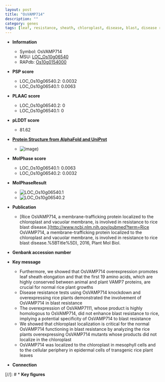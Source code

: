 ```yaml
---
layout: post
title: "OsVAMP714"
description: ""
category: genes
tags: [leaf, resistance, sheath, chloroplast, disease, blast, disease resistance, blast resistance, plant growth]
---
```


* **Information**  
    + Symbol: OsVAMP714  
    + MSU: [LOC_Os10g06540](http://rice.plantbiology.msu.edu/cgi-bin/ORF_infopage.cgi?orf=LOC_Os10g06540)  
    + RAPdb: [Os10g0154000](http://rapdb.dna.affrc.go.jp/viewer/gbrowse_details/irgsp1?name=Os10g0154000)  

* **PSP score**  
    + LOC_Os10g06540.2: 0.0032 
    + LOC_Os10g06540.1: 0.0063 

* **PLAAC score**  
    + LOC_Os10g06540.2: 0 
    + LOC_Os10g06540.1: 0 

* **pLDDT score**
    + 81.62

* **[Protein Structure from AlphaFold and UniProt](https://www.uniprot.org/uniprotkb/Q33B02/entry#structure)**
    + ![image](https://ricepsp.github.io/images/Q3/AF-Q33B02-F1.png))

* **MolPhase score**
    + LOC_Os10g06540.1: 0.0063
    + LOC_Os10g06540.2: 0.0032

* **MolPhaseResult**
    + ![LOC_Os10g06540.1](https://ricepsp.github.io/pictures/LOC_Os10g/LOC_Os10g06540.1.png)
    + ![LOC_Os10g06540.2](https://ricepsp.github.io/pictures/LOC_Os10g/LOC_Os10g06540.2.png)

* **Publication**  
    + [Rice OsVAMP714, a membrane-trafficking protein localized to the chloroplast and vacuolar membrane, is involved in resistance to rice blast disease.](http://www.ncbi.nlm.nih.gov/pubmed?term=Rice OsVAMP714, a membrane-trafficking protein localized to the chloroplast and vacuolar membrane, is involved in resistance to rice blast disease.%5BTitle%5D), 2016, Plant Mol Biol.

* **Genbank accession number**  

* **Key message**  
    + Furthermore, we showed that OsVAMP714 overexpression promotes leaf sheath elongation and that the first 19 amino acids, which are highly conserved between animal and plant VAMP7 proteins, are crucial for normal rice plant growths
    + Disease resistance tests using OsVAMP714 knockdown and overexpressing rice plants demonstrated the involvement of OsVAMP714 in blast resistance
    + The overexpression of OsVAMP7111, whose product is highly homologous to OsVAMP714, did not enhance blast resistance to rice, implying a potential specificity of OsVAMP714 to blast resistance
    + We showed that chloroplast localization is critical for the normal OsVAMP714 functioning in blast resistance by analyzing the rice plants overexpressing OsVAMP714 mutants whose products did not localize in the chloroplast
    + OsVAMP714 was localized to the chloroplast in mesophyll cells and to the cellular periphery in epidermal cells of transgenic rice plant leaves

* **Connection**  

[//]: # * **Key figures**  


